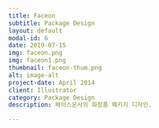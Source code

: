 ```yaml
---
title: Faceon
subtitle: Package Design
layout: default
modal-id: 6
date: 2019-07-15
img: faceon.png
img: faceon1.png
thumbnail: faceon-thum.png
alt: image-alt
project-date: April 2014
client: Illustrator
category: Package Design
description: 페이스온사의 화장품 패키지 디자인.

---
```

